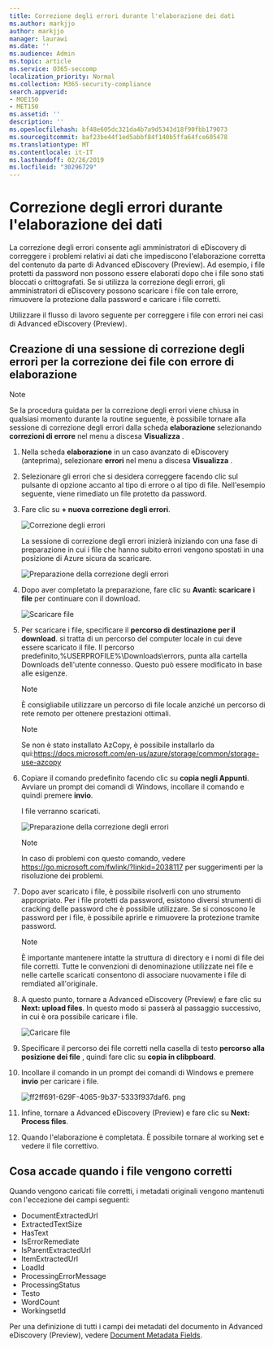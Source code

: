 ```yaml
---
title: Correzione degli errori durante l'elaborazione dei dati
ms.author: markjjo
author: markjjo
manager: laurawi
ms.date: ''
ms.audience: Admin
ms.topic: article
ms.service: O365-seccomp
localization_priority: Normal
ms.collection: M365-security-compliance
search.appverid:
- MOE150
- MET150
ms.assetid: ''
description: ''
ms.openlocfilehash: bf48e605dc321da4b7a9d5343d18f90fbb179073
ms.sourcegitcommit: baf23be44f1ed5abbf84f140b5ffa64fce605478
ms.translationtype: MT
ms.contentlocale: it-IT
ms.lasthandoff: 02/26/2019
ms.locfileid: "30296729"
---
```

# <a name="error-remediation-when-processing-data"></a>Correzione degli errori durante l'elaborazione dei dati

La correzione degli errori consente agli amministratori di eDiscovery di correggere i problemi relativi ai dati che impediscono l'elaborazione corretta del contenuto da parte di Advanced eDiscovery (Preview). Ad esempio, i file protetti da password non possono essere elaborati dopo che i file sono stati bloccati o crittografati. Se si utilizza la correzione degli errori, gli amministratori di eDiscovery possono scaricare i file con tale errore, rimuovere la protezione dalla password e caricare i file corretti.

Utilizzare il flusso di lavoro seguente per correggere i file con errori nei casi di Advanced eDiscovery (Preview).

## <a name="creating-an-error-remediation-session-to-remediate-files-with-processing-errors"></a>Creazione di una sessione di correzione degli errori per la correzione dei file con errore di elaborazione

>[!NOTE]
>Se la procedura guidata per la correzione degli errori viene chiusa in qualsiasi momento durante la routine seguente, è possibile tornare alla sessione di correzione degli errori dalla scheda **elaborazione** selezionando **correzioni di errore** nel menu a discesa **Visualizza** .

1. Nella scheda **elaborazione** in un caso avanzato di eDiscovery (anteprima), selezionare **errori** nel menu a discesa **Visualizza** .

2. Selezionare gli errori che si desidera correggere facendo clic sul pulsante di opzione accanto al tipo di errore o al tipo di file.  Nell'esempio seguente, viene rimediato un file protetto da password.

3. Fare clic su **+ nuova correzione degli errori**.

    ![Correzione degli errori](../media/8c2faf1a-834b-44fc-b418-6a18aed8b81a.png)

    La sessione di correzione degli errori inizierà iniziando con una fase di preparazione in cui i file che hanno subito errori vengono spostati in una posizione di Azure sicura da scaricare.

    ![Preparazione della correzione degli errori](../media/390572ec-7012-47c4-a6b6-4cbb5649e8a8.png)

4. Dopo aver completato la preparazione, fare clic su **Avanti: scaricare i file** per continuare con il download.

    ![Scaricare file](../media/6ac04b09-8e13-414a-9e24-7c75ba586363.png)

5. Per scaricare i file, specificare il **percorso di destinazione per il download**. si tratta di un percorso del computer locale in cui deve essere scaricato il file.  Il percorso predefinito,%USERPROFILE%\Downloads\errors, punta alla cartella Downloads dell'utente connesso. Questo può essere modificato in base alle esigenze.

    >[!NOTE]
    >È consigliabile utilizzare un percorso di file locale anziché un percorso di rete remoto per ottenere prestazioni ottimali.

    > [!NOTE]
    > Se non è stato installato AzCopy, è possibile installarlo da qui:https://docs.microsoft.com/en-us/azure/storage/common/storage-use-azcopy

6. Copiare il comando predefinito facendo clic su **copia negli Appunti**. Avviare un prompt dei comandi di Windows, incollare il comando e quindi premere **invio**.  

    I file verranno scaricati.

    ![Preparazione della correzione degli errori](../media/f364ab4d-31c5-4375-b69f-650f694a2f69.png)

     > [!NOTE]
     > In caso di problemi con questo comando, vedere https://go.microsoft.com/fwlink/?linkid=2038117 per suggerimenti per la risoluzione dei problemi.

7. Dopo aver scaricato i file, è possibile risolverli con uno strumento appropriato. Per i file protetti da password, esistono diversi strumenti di cracking delle password che è possibile utilizzare. Se si conoscono le password per i file, è possibile aprirle e rimuovere la protezione tramite password.
    > [!NOTE]
    > È importante mantenere intatte la struttura di directory e i nomi di file dei file corretti.  Tutte le convenzioni di denominazione utilizzate nei file e nelle cartelle scaricati consentono di associare nuovamente i file di remdiated all'originale.

8. A questo punto, tornare a Advanced eDiscovery (Preview) e fare clic su **Next: upload files**.  In questo modo si passerà al passaggio successivo, in cui è ora possibile caricare i file.

    ![Caricare file](../media/af3d8617-1bab-4ecd-8de0-22e53acba240.png)

9. Specificare il percorso dei file corretti nella casella di testo **percorso alla posizione dei file** , quindi fare clic su **copia in clibpboard**.

10. Incollare il comando in un prompt dei comandi di Windows e premere **invio** per caricare i file.

    ![ff2ff691-629F-4065-9b37-5333f937daf6. png](../media/ff2ff691-629f-4065-9b37-5333f937daf6.png)

11. Infine, tornare a Advanced eDiscovery (Preview) e fare clic su **Next: Process files**.

12. Quando l'elaborazione è completata.  È possibile tornare al working set e vedere il file correttivo.

## <a name="what-happens-when-files-are-remediated"></a>Cosa accade quando i file vengono corretti

Quando vengono caricati file corretti, i metadati originali vengono mantenuti con l'eccezione dei campi seguenti: 

- DocumentExtractedUrl
- ExtractedTextSize
- HasText
- IsErrorRemediate
- IsParentExtractedUrl
- ItemExtractedUrl
- LoadId
- ProcessingErrorMessage
- ProcessingStatus
- Testo
- WordCount
- WorkingsetId

Per una definizione di tutti i campi dei metadati del documento in Advanced eDiscovery (Preview), vedere [Document Metadata Fields](document-metadata-fields.md).